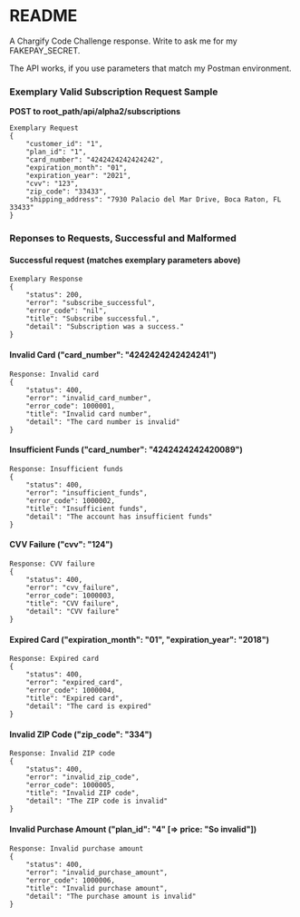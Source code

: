 # README

A Chargify Code Challenge response. Write to ask me for my FAKEPAY_SECRET. 

The API works, if you use parameters that match my Postman environment.

### Exemplary Valid Subscription Request Sample

__POST to root_path/api/alpha2/subscriptions__
```
Exemplary Request
{
	"customer_id": "1", 
	"plan_id": "1",
	"card_number": "4242424242424242",
	"expiration_month": "01",
	"expiration_year": "2021",
	"cvv": "123",
	"zip_code": "33433",
	"shipping_address": "7930 Palacio del Mar Drive, Boca Raton, FL 33433"
}
```

### Reponses to Requests, Successful and Malformed

#### Successful request (matches exemplary parameters above)
```
Exemplary Response
{
    "status": 200,
    "error": "subscribe_successful",
    "error_code": "nil",
    "title": "Subscribe successful.",
    "detail": "Subscription was a success."
}
```

#### Invalid Card ("card_number": "4242424242424241")
```
Response: Invalid card
{
    "status": 400,
    "error": "invalid_card_number",
    "error_code": 1000001,
    "title": "Invalid card number",
    "detail": "The card number is invalid"
}
```
#### Insufficient Funds ("card_number": "4242424242420089")
```
Response: Insufficient funds
{
    "status": 400,
    "error": "insufficient_funds",
    "error_code": 1000002,
    "title": "Insufficient funds",
    "detail": "The account has insufficient funds"
}
```
#### CVV Failure ("cvv": "124")
```
Response: CVV failure
{
    "status": 400,
    "error": "cvv_failure",
    "error_code": 1000003,
    "title": "CVV failure",
    "detail": "CVV failure"
}
```
#### Expired Card ("expiration_month": "01", "expiration_year": "2018")
```
Response: Expired card
{
    "status": 400,
    "error": "expired_card",
    "error_code": 1000004,
    "title": "Expired card",
    "detail": "The card is expired"
}
```
#### Invalid ZIP Code ("zip_code": "334")
```
Response: Invalid ZIP code
{
    "status": 400,
    "error": "invalid_zip_code",
    "error_code": 1000005,
    "title": "Invalid ZIP code",
    "detail": "The ZIP code is invalid"
}
```
#### Invalid Purchase Amount ("plan_id": "4" [=> price: "So invalid"])
```
Response: Invalid purchase amount
{
    "status": 400,
    "error": "invalid_purchase_amount",
    "error_code": 1000006,
    "title": "Invalid purchase amount",
    "detail": "The purchase amount is invalid"
}
```
